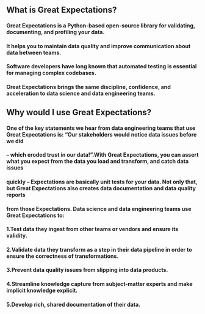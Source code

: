 ## What is Great Expectations?
#### Great Expectations is a Python-based open-source library for validating, documenting, and profiling your data. 
#### It helps you to maintain data quality and improve communication about data between teams.
#### Software developers have long known that automated testing is essential for managing complex codebases. 
#### Great Expectations brings the same discipline, confidence, and acceleration to data science and data engineering teams.
## Why would I use Great Expectations?
#### One of the key statements we hear from data engineering teams that use Great Expectations is: “Our stakeholders would notice data issues before we did
#### – which eroded trust in our data!”.With Great Expectations, you can assert what you expect from the data you load and transform, and catch data issues 
#### quickly – Expectations are basically unit tests for your data. Not only that, but Great Expectations also creates data documentation and data quality reports 
#### from those Expectations. Data science and data engineering teams use Great Expectations to:
#### 1.Test data they ingest from other teams or vendors and ensure its validity.
#### 2.Validate data they transform as a step in their data pipeline in order to ensure the correctness of transformations.
#### 3.Prevent data quality issues from slipping into data products.
#### 4.Streamline knowledge capture from subject-matter experts and make implicit knowledge explicit.
#### 5.Develop rich, shared documentation of their data.
